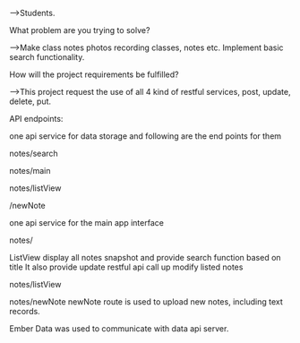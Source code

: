 
-->Students.

What problem are you trying to solve?

-->Make class notes photos recording classes, notes etc. Implement basic search functionality.

How will the project requirements be fulfilled?

-->This project request the use of all 4 kind of restful services, post, update, delete, put.

API endpoints:

one api service for data storage and following are the end points for them

notes/search

notes/main

notes/listView

/newNote

one api service for the main app interface

notes/


  ListView display all notes snapshot and provide search function based on title
  It also provide update restful api call up modify listed notes

  notes/listView

  notes/newNote
  newNote route is used to upload new notes, including text records.

Ember Data was used to communicate with data api server.
